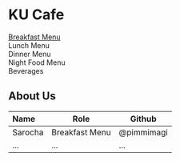 # KU Cafe

[Breakfast Menu](Menu.md#-breakfast-menu)   
Lunch Menu  
Dinner Menu  
Night Food Menu  
Beverages  

## About Us



| Name      | Role      | Github   |
|:----------|-----------|----------|
| Sarocha | Breakfast Menu | @pimmimagi|
| ...       | ...       | ...      |